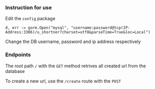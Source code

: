 <h3>Instruction for use</h3>
Edit the <code>config</code> package
<p><code>d, err := gorm.Open("mysql", "username:password@tcp(IP-Address:3306)/u_shortner?charset=utf8&parseTime=True&loc=Local")</code></p>
Change the DB username, password and ip address respectively

<h3>Endpoints</h3>
The root path <code>/</code> with the <code>GET</code> method retrives all created url from the database
<p>To create a new url, use the <code>/create</code> route with the <code>POST</code></p>
